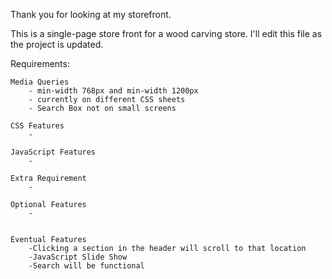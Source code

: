 Thank you for looking at my storefront.

This is a single-page store front for a wood carving store. I'll edit this file as the project is updated. 


Requirements: 

    Media Queries
        - min-width 768px and min-width 1200px
        - currently on different CSS sheets 
        - Search Box not on small screens

    CSS Features
        -

    JavaScript Features
        -

    Extra Requirement
        -
    
    Optional Features
        -


    Eventual Features
        -Clicking a section in the header will scroll to that location
        -JavaScript Slide Show
        -Search will be functional
    

